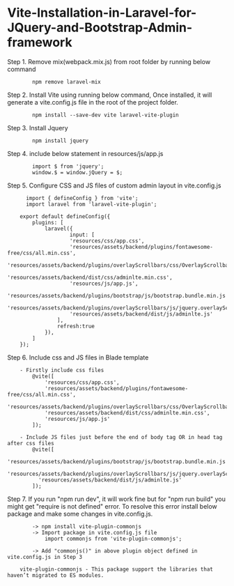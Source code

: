 # Vite-Installation-in-Laravel-for-JQuery-and-Bootstrap-Admin-framework

Step 1. Remove mix(webpack.mix.js) from root folder by running below command

		    npm remove laravel-mix

Step 2. Install Vite using running below command, Once installed, it will generate a vite.config.js file in the root of the project folder.

		    npm install --save-dev vite laravel-vite-plugin
	
Step 3. Install Jquery

		    npm install jquery
	
Step 4. include below statement in resources/js/app.js

		    import $ from 'jquery';
		    window.$ = window.jQuery = $;
	
Step 5. Configure CSS and JS files of custom admin layout in vite.config.js
	
	      import { defineConfig } from 'vite';
	      import laravel from 'laravel-vite-plugin';
	 
      	export default defineConfig({
      		plugins: [
      			laravel({
      					input: [
      					'resources/css/app.css',
      					'resources/assets/backend/plugins/fontawesome-free/css/all.min.css',
      					'resources/assets/backend/plugins/overlayScrollbars/css/OverlayScrollbars.min.css',
      					'resources/assets/backend/dist/css/adminlte.min.css',
      					'resources/js/app.js',
      					'resources/assets/backend/plugins/bootstrap/js/bootstrap.bundle.min.js',
      					'resources/assets/backend/plugins/overlayScrollbars/js/jquery.overlayScrollbars.min.js',
      					'resources/assets/backend/dist/js/adminlte.js'
      				],
      				refresh:true
      			}),
      		]
      	});

Step 6. Include css and JS files in Blade template 
	
      	- Firstly include css files
      		@vite([
      			'resources/css/app.css',
      			'resources/assets/backend/plugins/fontawesome-free/css/all.min.css',
      			'resources/assets/backend/plugins/overlayScrollbars/css/OverlayScrollbars.min.css',
      			'resources/assets/backend/dist/css/adminlte.min.css',
      			'resources/js/app.js'
      		]);
      	  
      	- Include JS files just before the end of body tag OR in head tag after css files
      		@vite([
      		  'resources/assets/backend/plugins/bootstrap/js/bootstrap.bundle.min.js',
      		  'resources/assets/backend/plugins/overlayScrollbars/js/jquery.overlayScrollbars.min.js',
      		  'resources/assets/backend/dist/js/adminlte.js'
      		]);
	
Step 7. If you run "npm run dev", it will work fine but for "npm run build" you might get "require is not defined" error. 
		    To resolve this error install below package and make some changes in vite.config.js.
		
    		-> npm install vite-plugin-commonjs
    		-> Import package in vite.config.js file
    			import commonjs from 'vite-plugin-commonjs';
    			
    		-> Add "commonjs()" in above plugin object defined in vite.config.js in Step 3

        vite-plugin-commonjs - This package support the libraries that haven’t migrated to ES modules.
